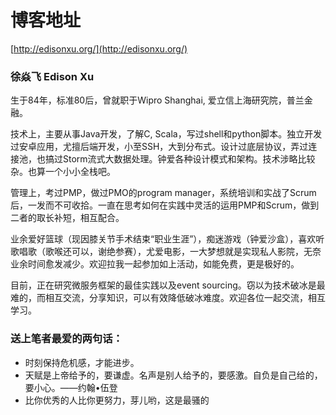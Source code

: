 # 博客地址
[http://edisonxu.org/](http://edisonxu.org/)


### 徐焱飞 Edison Xu

生于84年，标准80后，曾就职于Wipro Shanghai, 爱立信上海研究院，普兰金融。

技术上，主要从事Java开发，了解C, Scala，写过shell和python脚本。独立开发过安卓应用，尤擅后端开发，小至SSH，大到分布式。设计过底层协议，弄过连接池，也搞过Storm流式大数据处理。钟爱各种设计模式和架构。技术涉略比较杂。也算一个小小全栈吧。

管理上，考过PMP，做过PMO的program manager，系统培训和实战了Scrum后，一发而不可收拾。一直在思考如何在实践中灵活的运用PMP和Scrum，做到二者的取长补短，相互配合。

业余爱好篮球（现因膝关节手术结束“职业生涯”），痴迷游戏（钟爱沙盒），喜欢听歌唱歌（歌喉还可以，谢绝参赛），尤爱电影，一大梦想就是实现私人影院，无奈业余时间愈发减少。欢迎拉我一起参加如上活动，如能免费，更是极好的。

目前，正在研究微服务框架的最佳实践以及event sourcing。窃以为技术破冰是最难的，而相互交流，分享知识，可以有效降低破冰难度。欢迎各位一起交流，相互学习。

### 送上笔者最爱的两句话：

* 时刻保持危机感，才能进步。
* 天赋是上帝给予的，要谦虚。名声是别人给予的，要感激。自负是自己给的，要小心。——约翰•伍登
* 比你优秀的人比你更努力，芽儿哟，这是最骚的